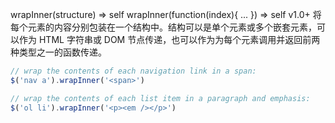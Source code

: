 wrapInner(structure)  ⇒ self
wrapInner(function(index){ ... })  ⇒ self v1.0+
将每个元素的内容分别包装在一个结构中。结构可以是单个元素或多个嵌套元素，可以作为 HTML 字符串或 DOM 节点传递，也可以作为为每个元素调用并返回前两种类型之一的函数传递。
```js
// wrap the contents of each navigation link in a span:
$('nav a').wrapInner('<span>')

// wrap the contents of each list item in a paragraph and emphasis:
$('ol li').wrapInner('<p><em /></p>')
```